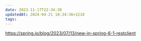 ```yaml
---
date: 2023-11-17T22:34:30
updatedAt: 2024-04-21 18:34:36+2210
tags: 
---
```

https://spring.io/blog/2023/07/13/new-in-spring-6-1-restclient